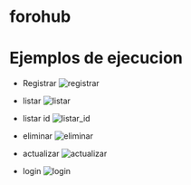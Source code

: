 # forohub

# Ejemplos de ejecucion

* Registrar
![registrar](https://github.com/user-attachments/assets/366b90e7-6c2e-45cc-a146-f6fd4e49103b)

* listar
![listar](https://github.com/user-attachments/assets/14b10ffb-4e26-48ee-b3f6-07cd85f30811)

* listar id
![listar_id](https://github.com/user-attachments/assets/3783f7d6-d6d7-4690-9b77-77538d1c7bfa)

* eliminar
![eliminar](https://github.com/user-attachments/assets/3d8a7c2a-4d1a-497c-8d5e-8fff5b7ddd8a)

* actualizar
![actualizar](https://github.com/user-attachments/assets/26578b86-34d5-47fc-b0ab-ad928612ae10)

* login
![login](https://github.com/user-attachments/assets/abc6644a-1da2-4051-a087-5b2028d75a82)
